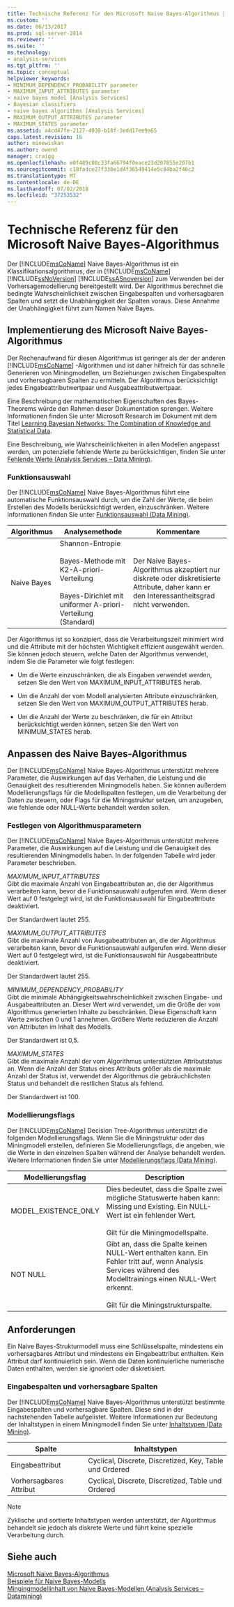 ```yaml
---
title: Technische Referenz für den Microsoft Naive Bayes-Algorithmus | Microsoft-Dokumentation
ms.custom: ''
ms.date: 06/13/2017
ms.prod: sql-server-2014
ms.reviewer: ''
ms.suite: ''
ms.technology:
- analysis-services
ms.tgt_pltfrm: ''
ms.topic: conceptual
helpviewer_keywords:
- MINIMUM_DEPENDENCY_PROBABILITY parameter
- MAXIMUM_INPUT_ATTRIBUTES parameter
- naive bayes model [Analysis Services]
- Bayesian classifiers
- naive bayes algorithms [Analysis Services]
- MAXIMUM_OUTPUT_ATTRIBUTES parameter
- MAXIMUM_STATES parameter
ms.assetid: a4cd47fe-2127-4930-b18f-3edd17ee9a65
caps.latest.revision: 16
author: minewiskan
ms.author: owend
manager: craigg
ms.openlocfilehash: e0f489c08c33fa66794f0eace23d207855e207b1
ms.sourcegitcommit: c18fadce27f330e1d4f36549414e5c84ba2f46c2
ms.translationtype: MT
ms.contentlocale: de-DE
ms.lasthandoff: 07/02/2018
ms.locfileid: "37253532"
---
```

# <a name="microsoft-naive-bayes-algorithm-technical-reference"></a>Technische Referenz für den Microsoft Naive Bayes-Algorithmus
  Der [!INCLUDE[msCoName](../../includes/msconame-md.md)] Naive Bayes-Algorithmus ist ein Klassifikationsalgorithmus, der in [!INCLUDE[msCoName](../../includes/msconame-md.md)] [!INCLUDE[ssNoVersion](../../includes/ssnoversion-md.md)] [!INCLUDE[ssASnoversion](../../includes/ssasnoversion-md.md)] zum Verwenden bei der Vorhersagemodellierung bereitgestellt wird. Der Algorithmus berechnet die bedingte Wahrscheinlichkeit zwischen Eingabespalten und vorhersagbaren Spalten und setzt die Unabhängigkeit der Spalten voraus. Diese Annahme der Unabhängigkeit führt zum Namen Naive Bayes.  
  
## <a name="implementation-of-the-microsoft-naive-bayes-algorithm"></a>Implementierung des Microsoft Naive Bayes-Algorithmus  
 Der Rechenaufwand für diesen Algorithmus ist geringer als der der anderen [!INCLUDE[msCoName](../../includes/msconame-md.md)] -Algorithmen und ist daher hilfreich für das schnelle Generieren von Miningmodellen, um Beziehungen zwischen Eingabespalten und vorhersagbaren Spalten zu ermitteln. Der Algorithmus berücksichtigt jedes Eingabeattributwertpaar und Ausgabeattributwertpaar.  
  
 Eine Beschreibung der mathematischen Eigenschaften des Bayes-Theorems würde den Rahmen dieser Dokumentation sprengen. Weitere Informationen finden Sie unter Microsoft Research im Dokument mit dem Titel [Learning Bayesian Networks: The Combination of Knowledge and Statistical Data](http://go.microsoft.com/fwlink/?LinkId=207029).  
  
 Eine Beschreibung, wie Wahrscheinlichkeiten in allen Modellen angepasst werden, um potenzielle fehlende Werte zu berücksichtigen, finden Sie unter [Fehlende Werte &#40;Analysis Services – Data Mining&#41;](missing-values-analysis-services-data-mining.md).  
  
### <a name="feature-selection"></a>Funktionsauswahl  
 Der [!INCLUDE[msCoName](../../includes/msconame-md.md)] Naive Bayes-Algorithmus führt eine automatische Funktionsauswahl durch, um die Zahl der Werte, die beim Erstellen des Modells berücksichtigt werden, einzuschränken. Weitere Informationen finden Sie unter [Funktionsauswahl &#40;Data Mining&#41;](feature-selection-data-mining.md).  
  
|Algorithmus|Analysemethode|Kommentare|  
|---------------|------------------------|--------------|  
|Naive Bayes|Shannon-Entropie<br /><br /> Bayes-Methode mit K2-A-priori-Verteilung<br /><br /> Bayes-Dirichlet mit uniformer A-priori-Verteilung (Standard)|Der Naive Bayes-Algorithmus akzeptiert nur diskrete oder diskretisierte Attribute, daher kann er den Interessantheitsgrad nicht verwenden.|  
  
 Der Algorithmus ist so konzipiert, dass die Verarbeitungszeit minimiert wird und die Attribute mit der höchsten Wichtigkeit effizient ausgewählt werden. Sie können jedoch steuern, welche Daten der Algorithmus verwendet, indem Sie die Parameter wie folgt festlegen:  
  
-   Um die Werte einzuschränken, die als Eingaben verwendet werden, setzen Sie den Wert von MAXIMUM_INPUT_ATTRIBUTES herab.  
  
-   Um die Anzahl der vom Modell analysierten Attribute einzuschränken, setzen Sie den Wert von MAXIMUM_OUTPUT_ATTRIBUTES herab.  
  
-   Um die Anzahl der Werte zu beschränken, die für ein Attribut berücksichtigt werden können, setzen Sie den Wert von MINIMUM_STATES herab.  
  
## <a name="customizing-the-naive-bayes-algorithm"></a>Anpassen des Naive Bayes-Algorithmus  
 Der [!INCLUDE[msCoName](../../includes/msconame-md.md)] Naive Bayes-Algorithmus unterstützt mehrere Parameter, die Auswirkungen auf das Verhalten, die Leistung und die Genauigkeit des resultierenden Miningmodells haben. Sie können außerdem Modellierungsflags für die Modellspalten festlegen, um die Verarbeitung der Daten zu steuern, oder Flags für die Miningstruktur setzen, um anzugeben, wie fehlende oder NULL-Werte behandelt werden sollen.  
  
### <a name="setting-algorithm-parameters"></a>Festlegen von Algorithmusparametern  
 Der [!INCLUDE[msCoName](../../includes/msconame-md.md)] Naive Bayes-Algorithmus unterstützt mehrere Parameter, die Auswirkungen auf die Leistung und die Genauigkeit des resultierenden Miningmodells haben. In der folgenden Tabelle wird jeder Parameter beschrieben.  
  
 *MAXIMUM_INPUT_ATTRIBUTES*  
 Gibt die maximale Anzahl von Eingabeattributen an, die der Algorithmus verarbeiten kann, bevor die Funktionsauswahl aufgerufen wird. Wenn dieser Wert auf 0 festgelegt wird, ist die Funktionsauswahl für Eingabeattribute deaktiviert.  
  
 Der Standardwert lautet 255.  
  
 *MAXIMUM_OUTPUT_ATTRIBUTES*  
 Gibt die maximale Anzahl von Ausgabeattributen an, die der Algorithmus verarbeiten kann, bevor die Funktionsauswahl aufgerufen wird. Wenn dieser Wert auf 0 festgelegt wird, ist die Funktionsauswahl für Ausgabeattribute deaktiviert.  
  
 Der Standardwert lautet 255.  
  
 *MINIMUM_DEPENDENCY_PROBABILITY*  
 Gibt die minimale Abhängigkeitswahrscheinlichkeit zwischen Eingabe- und Ausgabeattributen an. Dieser Wert wird verwendet, um die Größe der vom Algorithmus generierten Inhalte zu beschränken. Diese Eigenschaft kann Werte zwischen 0 und 1 annehmen. Größere Werte reduzieren die Anzahl von Attributen im Inhalt des Modells.  
  
 Der Standardwert ist 0,5.  
  
 *MAXIMUM_STATES*  
 Gibt die maximale Anzahl der vom Algorithmus unterstützten Attributstatus an. Wenn die Anzahl der Status eines Attributs größer als die maximale Anzahl der Status ist, verwendet der Algorithmus die gebräuchlichsten Status und behandelt die restlichen Status als fehlend.  
  
 Der Standardwert ist 100.  
  
### <a name="modeling-flags"></a>Modellierungsflags  
 Der [!INCLUDE[msCoName](../../includes/msconame-md.md)] Decision Tree-Algorithmus unterstützt die folgenden Modellierungsflags. Wenn Sie die Miningstruktur oder das Miningmodell erstellen, definieren Sie Modellierungsflags, die angeben, wie die Werte in den einzelnen Spalten während der Analyse behandelt werden. Weitere Informationen finden Sie unter [Modellierungsflags &#40;Data Mining&#41;](modeling-flags-data-mining.md).  
  
|Modellierungsflag|Description|  
|-------------------|-----------------|  
|MODEL_EXISTENCE_ONLY|Dies bedeutet, dass die Spalte zwei mögliche Statuswerte haben kann: Missing und Existing. Ein NULL-Wert ist ein fehlender Wert.<br /><br /> Gilt für die Miningmodellspalte.|  
|NOT NULL|Gibt an, dass die Spalte keinen NULL-Wert enthalten kann. Ein Fehler tritt auf, wenn Analysis Services während des Modelltrainings einen NULL-Wert erkennt.<br /><br /> Gilt für die Miningstrukturspalte.|  
  
## <a name="requirements"></a>Anforderungen  
 Ein Naive Bayes-Strukturmodell muss eine Schlüsselspalte, mindestens ein vorhersagbares Attribut und mindestens ein Eingabeattribut enthalten. Kein Attribut darf kontinuierlich sein. Wenn die Daten kontinuierliche numerische Daten enthalten, werden sie ignoriert oder diskretisiert.  
  
### <a name="input-and-predictable-columns"></a>Eingabespalten und vorhersagbare Spalten  
 Der [!INCLUDE[msCoName](../../includes/msconame-md.md)] Naive Bayes-Algorithmus unterstützt bestimmte Eingabespalten und vorhersagbare Spalten. Diese sind in der nachstehenden Tabelle aufgelistet. Weitere Informationen zur Bedeutung der Inhaltstypen in einem Miningmodell finden Sie unter [Inhaltstypen &#40;Data Mining&#41;](content-types-data-mining.md).  
  
|Spalte|Inhaltstypen|  
|------------|-------------------|  
|Eingabeattribut|Cyclical, Discrete, Discretized, Key, Table und Ordered|  
|Vorhersagbares Attribut|Cyclical, Discrete, Discretized, Table und Ordered|  
  
> [!NOTE]  
>  Zyklische und sortierte Inhaltstypen werden unterstützt, der Algorithmus behandelt sie jedoch als diskrete Werte und führt keine spezielle Verarbeitung durch.  
  
## <a name="see-also"></a>Siehe auch  
 [Microsoft Naive Bayes-Algorithmus](microsoft-naive-bayes-algorithm.md)   
 [Beispiele für Naive Bayes-Modells](naive-bayes-model-query-examples.md)   
 [Mingingmodellinhalt von Naive Bayes-Modellen &#40;Analysis Services – Datamining&#41;](mining-model-content-for-naive-bayes-models-analysis-services-data-mining.md)  
  
  
